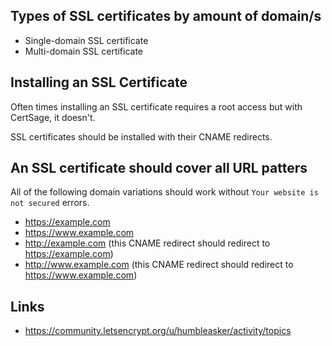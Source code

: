 ## Types of SSL certificates by amount of domain/s

* Single-domain SSL certificate
* Multi-domain SSL certificate

## Installing an SSL Certificate

Often times installing an SSL certificate requires a root access but with CertSage, it doesn't.

SSL certificates should be installed with their CNAME redirects.

##  An SSL certificate should cover all URL patters

All of the following domain variations should work without `Your website is not secured` errors.

* https://example.com
* https://www.example.com
* http://example.com (this CNAME redirect should redirect to https://example.com)
* http://www.example.com (this CNAME redirect should redirect to https://www.example.com)

## Links

* https://community.letsencrypt.org/u/humbleasker/activity/topics
